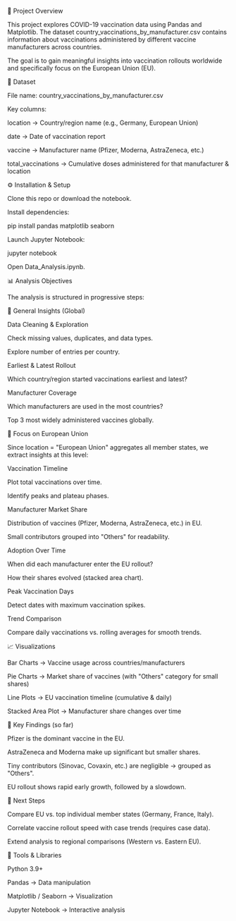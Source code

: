 📌 Project Overview

This project explores COVID-19 vaccination data using Pandas and Matplotlib.
The dataset country_vaccinations_by_manufacturer.csv contains information about vaccinations administered by different vaccine manufacturers across countries.

The goal is to gain meaningful insights into vaccination rollouts worldwide and specifically focus on the European Union (EU).

📂 Dataset

File name: country_vaccinations_by_manufacturer.csv

Key columns:

location → Country/region name (e.g., Germany, European Union)

date → Date of vaccination report

vaccine → Manufacturer name (Pfizer, Moderna, AstraZeneca, etc.)

total_vaccinations → Cumulative doses administered for that manufacturer & location

⚙️ Installation & Setup

Clone this repo or download the notebook.

Install dependencies:

pip install pandas matplotlib seaborn


Launch Jupyter Notebook:

jupyter notebook


Open Data_Analysis.ipynb.

📊 Analysis Objectives

The analysis is structured in progressive steps:

🔹 General Insights (Global)

Data Cleaning & Exploration

Check missing values, duplicates, and data types.

Explore number of entries per country.

Earliest & Latest Rollout

Which country/region started vaccinations earliest and latest?

Manufacturer Coverage

Which manufacturers are used in the most countries?

Top 3 most widely administered vaccines globally.

🔹 Focus on European Union

Since location = "European Union" aggregates all member states, we extract insights at this level:

Vaccination Timeline

Plot total vaccinations over time.

Identify peaks and plateau phases.

Manufacturer Market Share

Distribution of vaccines (Pfizer, Moderna, AstraZeneca, etc.) in EU.

Small contributors grouped into "Others" for readability.

Adoption Over Time

When did each manufacturer enter the EU rollout?

How their shares evolved (stacked area chart).

Peak Vaccination Days

Detect dates with maximum vaccination spikes.

Trend Comparison

Compare daily vaccinations vs. rolling averages for smooth trends.

📈 Visualizations

Bar Charts → Vaccine usage across countries/manufacturers

Pie Charts → Market share of vaccines (with "Others" category for small shares)

Line Plots → EU vaccination timeline (cumulative & daily)

Stacked Area Plot → Manufacturer share changes over time

🧾 Key Findings (so far)

Pfizer is the dominant vaccine in the EU.

AstraZeneca and Moderna make up significant but smaller shares.

Tiny contributors (Sinovac, Covaxin, etc.) are negligible → grouped as "Others".

EU rollout shows rapid early growth, followed by a slowdown.

🚀 Next Steps

Compare EU vs. top individual member states (Germany, France, Italy).

Correlate vaccine rollout speed with case trends (requires case data).

Extend analysis to regional comparisons (Western vs. Eastern EU).

📌 Tools & Libraries

Python 3.9+

Pandas → Data manipulation

Matplotlib / Seaborn → Visualization

Jupyter Notebook → Interactive analysis

